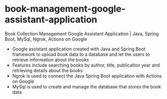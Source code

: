 # book-management-google-assistant-application

Book Collection Management Google Assistant Application | Java, Spring Boot, MySql, Ngrok, Actions on Google

- Google assistant application created with Java and Spring Boot framework to upload book data to a database and let the users to retrieve information about the books
- Features include searching books by author, title, publication year and retrieving details about the books
- Ngrok is used to connect the Java Spring Boot application with Actions on Google
- MySql is used to create and manage the database that stores the book data
